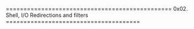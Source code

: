 =============================================== 0x02. Shell, I/O Redirections and filters ======================================
